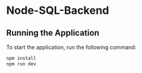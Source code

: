 # Node-SQL-Backend

## Running the Application

To start the application, run the following command:
```sh
npm install
npm run dev
